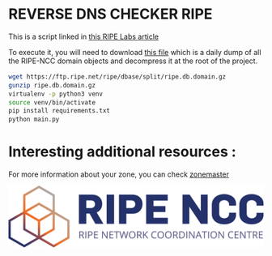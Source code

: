 # REVERSE DNS CHECKER RIPE

This is a script linked in [this RIPE Labs article](https://labs.ripe.net/author/altf4arnold/state-of-reverse-dns/)

To execute it, you will need to download [this file](https://ftp.ripe.net/ripe/dbase/split/ripe.db.domain.gz) which is a
daily dump of all the RIPE-NCC domain objects and decompress it at the root of the project.

```bash
wget https://ftp.ripe.net/ripe/dbase/split/ripe.db.domain.gz
gunzip ripe.db.domain.gz
virtualenv -p python3 venv
source venv/bin/activate
pip install requirements.txt
python main.py
```

# Interesting additional resources :
For more information about your zone, you can check [zonemaster](https://zonemaster.net)


![](static/RIPE_NCC_Logo2015.png)
